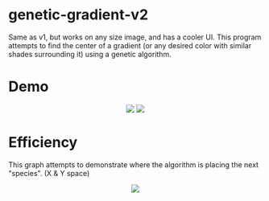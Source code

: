 # genetic-gradient-v2
Same as v1, but works on any size image, and has a cooler UI.
This program attempts to find the center of a gradient (or any desired color with similar shades surrounding it) using a genetic algorithm.

# Demo
<p align="center">
  <img src="http://i.imgur.com/SFpaSjx.gif" />
  <img src="http://i.imgur.com/iQR8Vk9.png" />
</p>

# Efficiency
This graph attempts to demonstrate where the algorithm is placing the next "species". (X & Y space)
<p align="center">
  <img src="http://i.imgur.com/kZUJyBP.png" />
</p>
